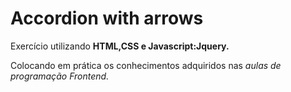 # Accordion with arrows
 Exercício utilizando **HTML,CSS e Javascript:Jquery.**
 
 Colocando em prática os conhecimentos adquiridos nas *aulas de programação Frontend.*
